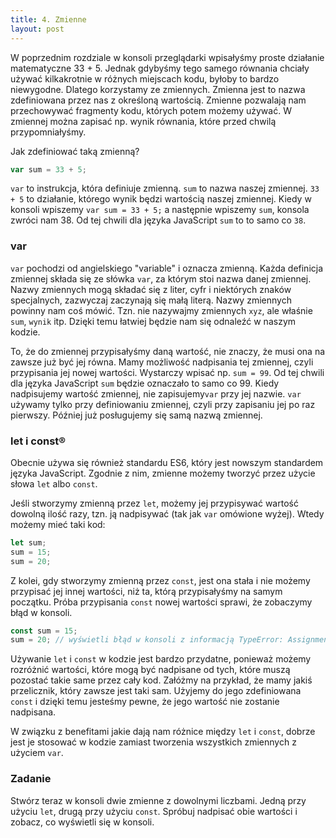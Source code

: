 ```yaml
---
title: 4. Zmienne
layout: post
---
```


W poprzednim rozdziale w konsoli przeglądarki wpisałyśmy proste działanie matematyczne 33 + 5. Jednak gdybyśmy tego samego równania chciały używać kilkakrotnie w różnych miejscach kodu, byłoby to bardzo niewygodne. Dlatego korzystamy ze zmiennych. Zmienna jest to nazwa zdefiniowana przez nas z określoną wartością. Zmienne pozwalają nam przechowywać fragmenty kodu, których potem możemy używać. W zmiennej można zapisać np. wynik równania, które przed chwilą przypomniałyśmy.

Jak zdefiniować taką zmienną?

```js
var sum = 33 + 5;
```

`var` to instrukcja, która definiuje zmienną. `sum` to nazwa naszej zmiennej. `33 + 5` to działanie, którego wynik będzi wartością naszej zmiennej. Kiedy w konsoli wpiszemy `var sum = 33 + 5;` a następnie wpiszemy `sum`, konsola zwróci nam 38. Od tej chwili dla języka JavaScript `sum` to to samo co `38`.

### var

`var` pochodzi od angielskiego "variable" i oznacza zmienną. Każda definicja zmiennej składa się ze słówka `var`, za którym stoi nazwa danej zmiennej. Nazwy zmiennych mogą składać się z liter, cyfr i niektórych znaków specjalnych, zazwyczaj zaczynają się małą literą. Nazwy zmiennych powinny nam coś mówić. Tzn. nie nazywajmy zmiennych `xyz`, ale właśnie `sum`, `wynik` itp. Dzięki temu łatwiej będzie nam się odnaleźć w naszym kodzie.

To, że do zmiennej przypisałyśmy daną wartość, nie znaczy, że musi ona na zawsze już być jej równa. Mamy możliwość nadpisania tej zmiennej, czyli przypisania jej nowej wartości. Wystarczy wpisać np. `sum = 99`. Od tej chwili dla języka JavaScript `sum` będzie oznaczało to samo co 99. Kiedy nadpisujemy wartość zmiennej, nie zapisujemy`var` przy jej nazwie. `var` używamy tylko przy definiowaniu zmiennej, czyli przy zapisaniu jej po raz pierwszy. Później już posługujemy się samą nazwą zmiennej.

### let i const®

Obecnie używa się również standardu ES6, który jest nowszym standardem języka JavaScript. Zgodnie z nim, zmienne możemy tworzyć przez użycie słowa `let` albo `const`.

Jeśli stworzymy zmienną przez `let`, możemy jej przypisywać wartość dowolną ilość razy, tzn. ją nadpisywać \(tak jak `var` omówione wyżej\). Wtedy możemy mieć taki kod:

```js
let sum;
sum = 15;
sum = 20;
```

Z kolei, gdy stworzymy zmienną przez `const`, jest ona stała i nie możemy przypisać jej innej wartości, niż ta, którą przypisałyśmy na samym początku. Próba przypisania `const` nowej wartości sprawi, że zobaczymy błąd w konsoli.

```js
const sum = 15;
sum = 20; // wyświetli błąd w konsoli z informacją TypeError: Assignment to constant variable.
```

Używanie `let` i `const` w kodzie jest bardzo przydatne, ponieważ możemy rozróżnić wartości, które mogą być nadpisane od tych, które muszą pozostać takie same przez cały kod. Załóżmy na przykład, że mamy jakiś przelicznik, który zawsze jest taki sam. Użyjemy do jego zdefiniowana `const` i dzięki temu jesteśmy pewne, że jego wartość nie zostanie nadpisana.

W związku z benefitami jakie dają nam różnice między `let` i `const`, dobrze jest je stosować w kodzie zamiast tworzenia wszystkich zmiennych z użyciem `var`.

### Zadanie

Stwórz teraz w konsoli dwie zmienne z dowolnymi liczbami. Jedną przy użyciu `let`, drugą przy użyciu `const`. Spróbuj nadpisać obie wartości i zobacz, co wyświetli się w konsoli.

